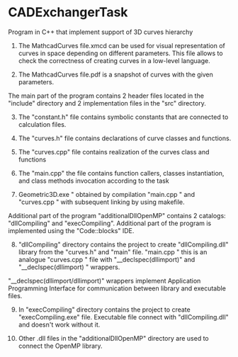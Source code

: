 # CADExchangerTask
Program in C++ that implement support of 3D curves hierarchy

1. The MathcadCurves file.xmcd can be used for visual representation of curves in space depending on different parameters. This file allows  to check the correctness of creating curves in a low-level language.

2. The MathcadCurves file.pdf is a snapshot of curves with the given parameters.

The main part of the program contains 2 header files located in the "include" directory and 2 implementation files in the "src" directory.

3. The "constant.h" file contains symbolic constants that are connected to calculation files.

4. The "curves.h" file contains declarations of curve classes and functions.

5. The "curves.cpp" file contains realization of the curves class and functions

6. The "main.cpp" the file contains function callers, classes instantiation, and class methods invocation according to the task

7. Geometric3D.exe " obtained by compilation "main.cpp " and "curves.cpp " with subsequent linking by using makefile.

Additional part of the program "additionalDllOpenMP" contains 2 catalogs: "dllCompiling" and "execCompiling". Additional part of the program is implemented using the "Code::blocks" IDE.

8. "dllCompiling" directory contains the project to create "dllCompiling.dll" library from the "curves.h" and "main" file.
"main.cpp " this is an analogue "curves.cpp " file with "__declspec(dllimport)" and "__declspec(dllimport) " wrappers.

"__declspec(dllimport/dllimport)" wrappers implement Application Programming Interface for communication between library and executable files.

9. In "execCompiling" directory contains the project to create "execCompiling.exe" file. Executable file connect with "dllCompiling.dll" and doesn't work without it.

10. Other .dll files in the "additionalDllOpenMP" directory are used to connect the OpenMP library.



  

  
  
